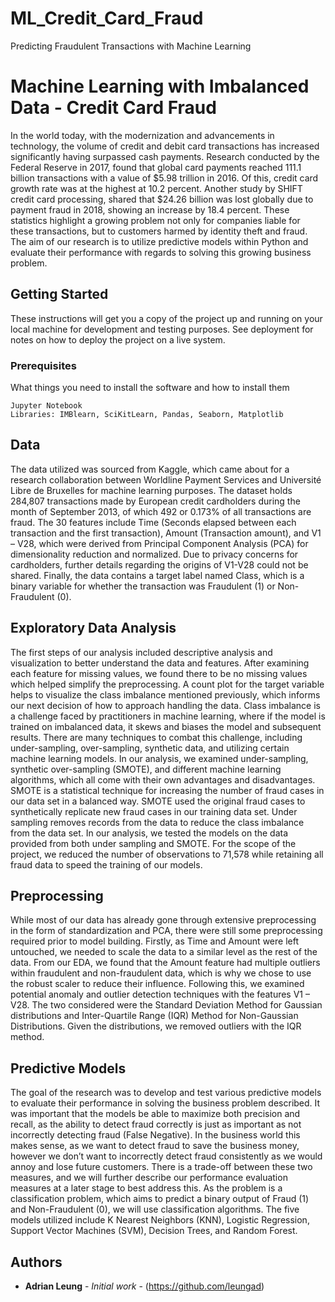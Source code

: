 # ML_Credit_Card_Fraud
Predicting Fraudulent Transactions with Machine Learning


# Machine Learning with Imbalanced Data - Credit Card Fraud

In the world today, with the modernization and advancements in technology, the volume of credit and debit card transactions has increased significantly having surpassed cash payments. 
Research conducted by the Federal Reserve in 2017, found that global card payments reached 111.1 billion transactions with a value of $5.98 trillion in 2016. Of this, credit card growth rate was at the highest at 10.2 percent. 
Another study by SHIFT credit card processing, shared that $24.26 billion was lost globally due to payment fraud in 2018, showing an increase by 18.4 percent. These statistics highlight a growing problem not only for companies liable for these transactions, 
but to customers harmed by identity theft and fraud. The aim of our research is to utilize predictive models within Python and evaluate their performance with regards to solving this growing business problem.

## Getting Started

These instructions will get you a copy of the project up and running on your local machine for development and testing purposes. See deployment for notes on how to deploy the project on a live system.

### Prerequisites

What things you need to install the software and how to install them

```
Jupyter Notebook
Libraries: IMBlearn, SciKitLearn, Pandas, Seaborn, Matplotlib
```
## Data 

The data utilized was sourced from Kaggle, which came about for a research collaboration between Worldline Payment Services and Université Libre de Bruxelles for machine learning purposes. 
The dataset holds 284,807 transactions made by European credit cardholders during the month of September 2013, of which 492 or 0.173% of all transactions are fraud. 
The 30 features include Time (Seconds elapsed between each transaction and the first transaction), Amount (Transaction amount), and V1 – V28, which were derived from Principal Component Analysis (PCA) for dimensionality reduction and normalized. 
Due to privacy concerns for cardholders, further details regarding the origins of V1-V28 could not be shared. Finally, the data contains a target label named Class, which is a binary variable for whether the transaction was Fraudulent (1) or Non-Fraudulent (0). 

## Exploratory Data Analysis

The first steps of our analysis included descriptive analysis and visualization to better understand the data and features. After examining each feature for missing values, we found there to be no missing values which helped simplify the preprocessing.  A count plot for the target variable helps to visualize the class imbalance mentioned previously, which informs our next decision of how to approach handling the data. Class imbalance is a challenge faced by practitioners in machine learning, where if the model is trained on imbalanced data, it skews and biases the model and subsequent results. There are many techniques to combat this challenge, including under-sampling, over-sampling, synthetic data, and utilizing certain machine learning models. In our analysis, we examined under-sampling, synthetic over-sampling (SMOTE), and different machine learning algorithms, which all come with their own advantages and disadvantages.  SMOTE is a statistical technique for increasing the number of fraud cases in our data set in a balanced way. SMOTE used the original fraud cases to synthetically replicate new fraud cases in our training data set. Under sampling removes records from the data to reduce the class imbalance from the data set. In our analysis, we tested the models on the data provided from both under sampling and SMOTE. For the scope of the project, we reduced the number of observations to 71,578 while retaining all fraud data to speed the training of our models.

## Preprocessing

While most of our data has already gone through extensive preprocessing in the form of standardization and PCA, there were still some preprocessing required prior to model building. Firstly, as Time and Amount were left untouched, we needed to scale the data to a similar level as the rest of the data. From our EDA, we found that the Amount feature had multiple outliers within fraudulent and non-fraudulent data, which is why we chose to use the robust scaler to reduce their influence. Following this, we examined potential anomaly and outlier detection techniques with the features V1 – V28. The two considered were the Standard Deviation Method for Gaussian distributions and Inter-Quartile Range (IQR) Method for Non-Gaussian Distributions. Given the distributions, we removed outliers with the IQR method. 

## Predictive Models

The goal of the research was to develop and test various predictive models to evaluate their performance in solving the business problem described. It was important that the models be able to maximize both precision and recall, as the ability to detect fraud correctly is just as important as not incorrectly detecting fraud (False Negative). In the business world this makes sense, as we want to detect fraud to save the business money, however we don’t want to incorrectly detect fraud consistently as we would annoy and lose future customers. There is a trade-off between these two measures, and we will further describe our performance evaluation measures at a later stage to best address this. As the problem is a classification problem, which aims to predict a binary output of Fraud (1) and Non-Fraudulent (0), we will use classification algorithms. The five models utilized include K Nearest Neighbors (KNN), Logistic Regression, Support Vector Machines (SVM), Decision Trees, and Random Forest.  
## Authors

* **Adrian Leung** - *Initial work* - (https://github.com/leungad)

